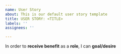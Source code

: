 ```yaml
---
name: User Story
about: This is our default user story template
title: USER STORY: <TITLE>
labels: ''
assignees: ''

---
```


In order to **receive benefit** as a **role**, I can **goal/desire**

